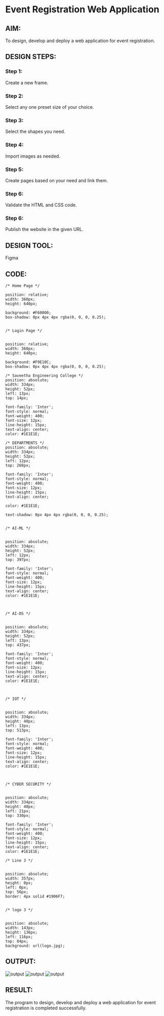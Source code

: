 # Event Registration Web Application

## AIM:
To design, develop and deploy a web application for event registration.

## DESIGN STEPS:

### Step 1:
Create a new frame.

### Step 2:
Select any one preset size of your choice.

### Step 3:
Select the shapes you need.

### Step 4:
Import images as needed.

### Step 5:
Create pages based on your need and link them.

### Step 6:

Validate the HTML and CSS code.

### Step 6:

Publish the website in the given URL.

## DESIGN TOOL:
Figma

## CODE:
```
/* Home Page */

position: relative;
width: 360px;
height: 640px;

background: #F60000;
box-shadow: 0px 4px 4px rgba(0, 0, 0, 0.25);


/* Login Page */


position: relative;
width: 360px;
height: 640px;

background: #F9E10C;
box-shadow: 0px 4px 4px rgba(0, 0, 0, 0.25);

/* Saveetha Engineering College */
position: absolute;
width: 334px;
height: 52px;
left: 13px;
top: 14px;

font-family: 'Inter';
font-style: normal;
font-weight: 400;
font-size: 12px;
line-height: 15px;
text-align: center;
color: #1E1E1E;

/* DEPARTMENTS */
position: absolute;
width: 334px;
height: 52px;
left: 12px;
top: 268px;

font-family: 'Inter';
font-style: normal;
font-weight: 400;
font-size: 12px;
line-height: 15px;
text-align: center;

color: #1E1E1E;

text-shadow: 0px 4px 4px rgba(0, 0, 0, 0.25);


/* AI-ML */


position: absolute;
width: 334px;
height: 52px;
left: 12px;
top: 397px;

font-family: 'Inter';
font-style: normal;
font-weight: 400;
font-size: 12px;
line-height: 15px;
text-align: center;
color: #1E1E1E;



/* AI-DS */


position: absolute;
width: 334px;
height: 52px;
left: 13px;
top: 437px;

font-family: 'Inter';
font-style: normal;
font-weight: 400;
font-size: 12px;
line-height: 15px;
text-align: center;
color: #1E1E1E;



/* IOT */


position: absolute;
width: 334px;
height: 40px;
left: 13px;
top: 513px;

font-family: 'Inter';
font-style: normal;
font-weight: 400;
font-size: 12px;
line-height: 15px;
text-align: center;
color: #1E1E1E;



/* CYBER SECURITY */


position: absolute;
width: 334px;
height: 40px;
left: 21px;
top: 330px;

font-family: 'Inter';
font-style: normal;
font-weight: 400;
font-size: 12px;
line-height: 15px;
text-align: center;
color: #1E1E1E;

/* Line 3 */


position: absolute;
width: 357px;
height: 0px;
left: 0px;
top: 56px;
border: 4px solid #1906F7;


/* logo 3 */


position: absolute;
width: 143px;
height: 136px;
left: 116px;
top: 84px;
background: url(logo.jpg);

```

## OUTPUT:

![output](./out1.png)
![output](./out2.png)
![output](./out3.png)

## RESULT:
The program to design, develop and deploy a web application for event registration is completed successfully.